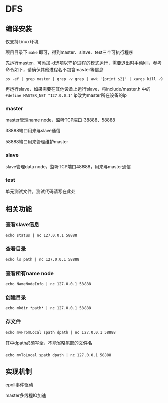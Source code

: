 # DFS

## 编译安装

仅支持Linux环境

项目目录下 `make` 即可，得到master、slave、test三个可执行程序

先运行master，可添加-d选项以守护进程的模式运行，需要退出时手动kill，参考命令如下，请确保其他进程名不包含master等信息

```
ps -ef | grep master | grep -v grep | awk '{print $2}' | xargs kill -9
```

再运行slave，如果需要在其他设备上运行slave，将include/master.h 中的 `#define MASTER_NET "127.0.0.1"` ip改为master所在设备的ip

### master

master管理name node，监听TCP端口 38888、58888

38888端口用来与slave通信

58888端口用来管理维护master

### slave

slave管理data node，监听TCP端口48888，用来与master通信

### test

单元测试文件，测试代码请写在此处

## 相关功能

### 查看slave信息

```
echo status | nc 127.0.0.1 58888
```

### 查看目录

```
echo ls path | nc 127.0.0.1 58888
```

### 查看所有name node

```
echo NameNodeInfo | nc 127.0.0.1 58888
```

### 创建目录

```
echo mkdir *path* | nc 127.0.0.1 58888
```

### 存文件

```
echo mvFromLocal spath dpath | nc 127.0.0.1 58888
```

其中dpath必须写全，不能省略尾部的文件名

###

```
echo mvToLocal spath dpath | nc 127.0.0.1 58888
```

## 实现机制

epoll事件驱动

master多线程IO加速

